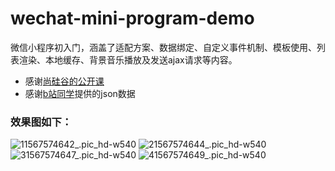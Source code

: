 # wechat-mini-program-demo
微信小程序初入门，涵盖了适配方案、数据绑定、自定义事件机制、模板使用、列表渲染、本地缓存、背景音乐播放及发送ajax请求等内容。
- 感谢[尚硅谷的公开课](https://www.bilibili.com/video/av29426039/)
- 感谢[b站同学](https://github.com/captainLuo/wxstudy)提供的json数据

### 效果图如下：

![11567574642_.pic_hd-w540](media/11567574642_.pic_hd.jpg)
![21567574644_.pic_hd-w540](media/21567574644_.pic_hd.jpg)
![31567574647_.pic_hd-w540](media/31567574647_.pic_hd.jpg)
![41567574649_.pic_hd-w540](media/41567574649_.pic_hd.jpg)



